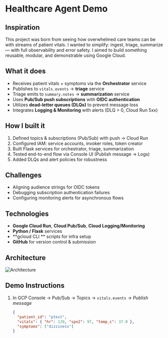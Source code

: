 # Healthcare Agent Demo

## Inspiration
This project was born from seeing how overwhelmed care teams can be with streams of patient vitals. I wanted to simplify: ingest, triage, summarize — with full observability and error safety. I aimed to build something reusable, modular, and demonstrable using Google Cloud.

## What it does
- Receives patient vitals + symptoms via the **Orchestrator** service  
- Publishes to `vitals.events` → **triage** service  
- Triage emits to `summary.notes` → **summarization** service  
- Uses **Pub/Sub push subscriptions** with **OIDC authentication**  
- Utilizes **dead-letter queues (DLQs)** to prevent message loss  
- Integrates **Logging & Monitoring** with alerts (DLQ > 0, Cloud Run 5xx)  

## How I built it
1. Defined topics & subscriptions (Pub/Sub) with push → Cloud Run  
2. Configured IAM: service accounts, invoker roles, token creator  
3. Built Flask services for orchestrator, triage, summarization  
4. Tested end-to-end flow via Console UI (Publish message → Logs)  
5. Added DLQs and alert policies for robustness  

## Challenges
- Aligning audience strings for OIDC tokens  
- Debugging subscription authentication failures  
- Configuring monitoring alerts for asynchronous flows  

## Technologies
- **Google Cloud Run**, **Cloud Pub/Sub**, **Cloud Logging/Monitoring**  
- **Python / Flask** services  
- **gcloud CLI ** scripts for infra setup  
- **GitHub** for version control & submission  

## Architecture
![Architecture](diagrams/architecture.png)

## Demo Instructions
1. In GCP Console → Pub/Sub → Topics → `vitals.events` → *Publish message*
   ```json
   {
     "patient_id": "ptest",
     "vitals": { "hr": 120, "spo2": 97, "temp_c": 37.0 },
     "symptoms": ["dizziness"]
   }
